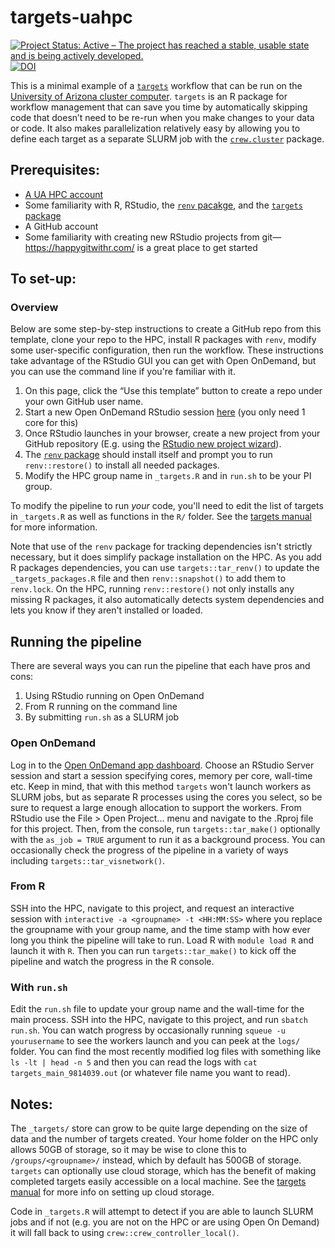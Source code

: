 # targets-uahpc

<!-- badges: start -->

[![Project Status: Active – The project has reached a stable, usable state and is being actively developed.](https://www.repostatus.org/badges/latest/active.svg)](https://www.repostatus.org/#active) [![DOI](https://zenodo.org/badge/DOI/10.5281/zenodo.10963005.svg)](https://doi.org/10.5281/zenodo.10963005)

<!-- badges: end -->

This is a minimal example of a [`targets`](https://docs.ropensci.org/targets/) workflow that can be run on the [University of Arizona cluster computer](https://uarizona.atlassian.net/wiki/spaces/UAHPC/overview).
`targets` is an R package for workflow management that can save you time by automatically skipping code that doesn’t need to be re-run when you make changes to your data or code.
It also makes parallelization relatively easy by allowing you to define each target as a separate SLURM job with the [`crew.cluster`](https://wlandau.github.io/crew.cluster/) package.

## Prerequisites:

-   [A UA HPC account](https://uarizona.atlassian.net/wiki/spaces/UAHPC/pages/75990889/Account+Creation)
-   Some familiarity with R, RStudio, the [`renv` pacakge](https://rstudio.github.io/renv/articles/renv.html), and the [`targets` package](https://books.ropensci.org/targets/)
-   A GitHub account
-   Some familiarity with creating new RStudio projects from git—<https://happygitwithr.com/> is a great place to get started

## To set-up:

### Overview

Below are some step-by-step instructions to create a GitHub repo from this template, clone your repo to the HPC, install R packages with `renv`, modify some user-specific configuration, then run the workflow.
These instructions take advantage of the RStudio GUI you can get with Open OnDemand, but you can use the command line if you're familiar with it.

1.  On this page, click the “Use this template” button to create a repo under your own GitHub user name.
2.  Start a new Open OnDemand RStudio session [here](https://ood.hpc.arizona.edu/pun/sys/dashboard/batch_connect/sys/UAz_rstudio/session_contexts/new) (you only need 1 core for this)
3.  Once RStudio launches in your browser, create a new project from your GitHub repository (E.g. using the [RStudio new project wizard](https://happygitwithr.com/existing-github-first#rstudio-ide-1)).
4.  The [`renv` package](https://rstudio.github.io/renv/) should install itself and prompt you to run `renv::restore()` to install all needed packages.
5.  Modify the HPC group name in `_targets.R` and in `run.sh` to be your PI group.

To modify the pipeline to run *your* code, you'll need to edit the list of targets in `_targets.R` as well as functions in the `R/` folder.
See the [targets manual](https://books.ropensci.org/targets/) for more information.

Note that use of the `renv` package for tracking dependencies isn't strictly necessary, but it does simplify package installation on the HPC.
As you add R packages dependencies, you can use `targets::tar_renv()` to update the `_targets_packages.R` file and then `renv::snapshot()` to add them to `renv.lock`.
On the HPC, running `renv::restore()` not only installs any missing R packages, it also automatically detects system dependencies and lets you know if they aren't installed or loaded.

## Running the pipeline

There are several ways you can run the pipeline that each have pros and cons:

1.  Using RStudio running on Open OnDemand
2.  From R running on the command line
3.  By submitting `run.sh` as a SLURM job

### Open OnDemand

Log in to the [Open OnDemand app dashboard](https://ood.hpc.arizona.edu/pun/sys/dashboard/apps/index).
Choose an RStudio Server session and start a session specifying cores, memory per core, wall-time etc.
Keep in mind, that with this method `targets` won't launch workers as SLURM jobs, but as separate R processes using the cores you select, so be sure to request a large enough allocation to support the workers.
From RStudio use the File \> Open Project...
menu and navigate to the .Rproj file for this project.
Then, from the console, run `targets::tar_make()` optionally with the `as_job = TRUE` argument to run it as a background process.
You can occasionally check the progress of the pipeline in a variety of ways including `targets::tar_visnetwork()`.

### From R

SSH into the HPC, navigate to this project, and request an interactive session with `interactive -a <groupname> -t <HH:MM:SS>` where you replace the groupname with your group name, and the time stamp with how ever long you think the pipeline will take to run.
Load R with `module load R` and launch it with `R`.
Then you can run `targets::tar_make()` to kick off the pipeline and watch the progress in the R console.

### With `run.sh`

Edit the `run.sh` file to update your group name and the wall-time for the main process.
SSH into the HPC, navigate to this project, and run `sbatch run.sh`.
You can watch progress by occasionally running `squeue -u yourusername` to see the workers launch and you can peek at the `logs/` folder.
You can find the most recently modified log files with something like `ls -lt | head -n 5` and then you can read the logs with `cat targets_main_9814039.out` (or whatever file name you want to read).

## Notes:

The `_targets/` store can grow to be quite large depending on the size of data and the number of targets created.
Your home folder on the HPC only allows 50GB of storage, so it may be wise to clone this to `/groups/<groupname>/` instead, which by default has 500GB of storage.
`targets` can optionally use cloud storage, which has the benefit of making completed targets easily accessible on a local machine.
See the [targets manual](https://books.ropensci.org/targets/cloud-storage.html) for more info on setting up cloud storage.

Code in `_targets.R` will attempt to detect if you are able to launch SLURM jobs and if not (e.g. you are not on the HPC or are using Open On Demand) it will fall back to using `crew::crew_controller_local()`.
